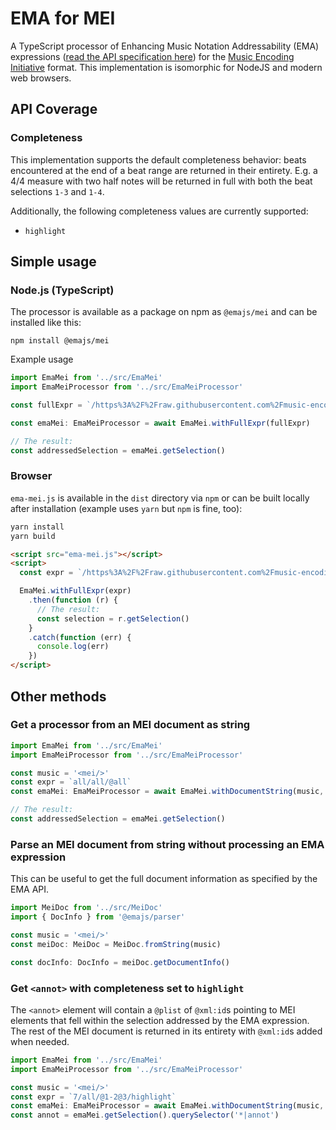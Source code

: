 # EMA for MEI

A TypeScript processor of Enhancing Music Notation Addressability (EMA) expressions ([read the API specification here](https://github.com/music-addressability/ema/blob/master/docs/api.md)) for the [Music Encoding Initiative](https://music-encoding.org) format. This implementation is isomorphic for NodeJS and modern web browsers.

## API Coverage

### Completeness

This implementation supports the default completeness behavior: beats encountered at the end of a beat range are returned in their entirety. E.g. a 4/4 measure with two half notes will be returned in full with both the beat selections `1-3` and `1-4`.

Additionally, the following completeness values are currently supported:

* `highlight`

## Simple usage

### Node.js (TypeScript)

The processor is available as a package on npm as `@emajs/mei` and can be installed like this:

```
npm install @emajs/mei
```

Example usage

```ts
import EmaMei from '../src/EmaMei'
import EmaMeiProcessor from '../src/EmaMeiProcessor'

const fullExpr = `/https%3A%2F%2Fraw.githubusercontent.com%2Fmusic-encoding%2Fsample-encodings%2Fmaster%2FMEI_4.0%2FMusic%2FComplete_examples%2FBach_Musikalisches_Opfer_Trio.mei/all/all/@all`

const emaMei: EmaMeiProcessor = await EmaMei.withFullExpr(fullExpr)

// The result:
const addressedSelection = emaMei.getSelection()
```

### Browser

`ema-mei.js` is available in the `dist` directory via `npm` or can be built locally after installation (example uses `yarn` but `npm` is fine, too):

```sh
yarn install
yarn build
```

```html
<script src="ema-mei.js"></script>
<script>
  const expr = `/https%3A%2F%2Fraw.githubusercontent.com%2Fmusic-encoding%2Fsample-encodings%2Fmaster%2FMEI_4.0%2FMusic%2FComplete_examples%2FBach_Musikalisches_Opfer_Trio.mei/all/all/@all`

  EmaMei.withFullExpr(expr)
    .then(function (r) {
      // The result:
      const selection = r.getSelection()   
    }
    .catch(function (err) {
      console.log(err)
    })
</script>
```

## Other methods

### Get a processor from an MEI document as string

```ts
import EmaMei from '../src/EmaMei'
import EmaMeiProcessor from '../src/EmaMeiProcessor'

const music = '<mei/>'
const expr = `all/all/@all`
const emaMei: EmaMeiProcessor = await EmaMei.withDocumentString(music, expr)

// The result:
const addressedSelection = emaMei.getSelection()
```

### Parse an MEI document from string without processing an EMA expression

This can be useful to get the full document information as specified by the EMA API.

```ts
import MeiDoc from '../src/MeiDoc'
import { DocInfo } from '@emajs/parser'

const music = '<mei/>'
const meiDoc: MeiDoc = MeiDoc.fromString(music)

const docInfo: DocInfo = meiDoc.getDocumentInfo()
```

### Get `<annot>` with completeness set to `highlight`

The `<annot>` element will contain a `@plist` of `@xml:id`s pointing to MEI elements that fell within the selection addressed by the EMA expression. The rest of the MEI document is returned in its entirety with `@xml:id`s added when needed.

```ts
import EmaMei from '../src/EmaMei'
import EmaMeiProcessor from '../src/EmaMeiProcessor'

const music = '<mei/>'
const expr = `7/all/@1-2@3/highlight`
const emaMei: EmaMeiProcessor = await EmaMei.withDocumentString(music, expr)
const annot = emaMei.getSelection().querySelector('*|annot')
```
